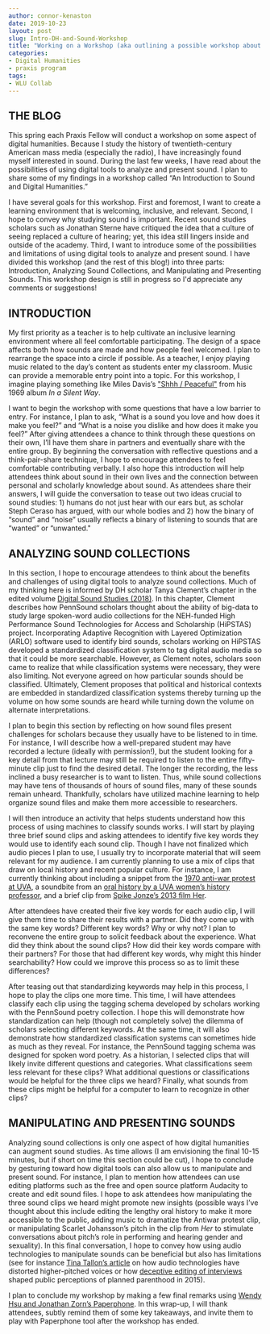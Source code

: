 ```yaml
---
author: connor-kenaston
date: 2019-10-23
layout: post
slug: Intro-DH-and-Sound-Workshop
title: "Working on a Workshop (aka outlining a possible workshop about DH and Sound)"
categories:
- Digital Humanities
- praxis program
tags:
- WLU Collab
---
```


## THE BLOG
This spring each Praxis Fellow will conduct a workshop on some aspect of digital humanities. Because I study the history of twentieth-century American mass media (especially the radio), I have increasingly found myself interested in sound. During the last few weeks, I have read about the possibilities of using digital tools to analyze and present sound. I plan to share some of my findings in a workshop called “An Introduction to Sound and Digital Humanities.”

I have several goals for this workshop. First and foremost, I want to create a learning environment that is welcoming, inclusive, and relevant. Second, I hope to convey why studying sound is important. Recent sound studies scholars such as Jonathan Sterne have critiqued the idea that a culture of seeing replaced a culture of hearing; yet, this idea still lingers inside and outside of the academy. Third, I want to introduce some of the possibilities and limitations of using digital tools to analyze and present sound. I have divided this workshop (and the rest of this blog!) into three parts: Introduction, Analyzing Sound Collections, and Manipulating and Presenting Sounds. This workshop design is still in progress so I'd appreciate any comments or suggestions!

## INTRODUCTION
My first priority as a teacher is to help cultivate an inclusive learning environment where all feel comfortable participating. The design of a space affects both how sounds are made and how people feel welcomed. I plan to rearrange the space into a circle if possible. As a teacher, I enjoy playing music related to the day’s content as students enter my classroom. Music can provide a memorable entry point into a topic. For this workshop, I imagine playing something like Miles Davis’s ["Shhh / Peaceful"](https://www.youtube.com/watch?v=frgsfgxnb4k) from his 1969 album *In a Silent Way*.

 I want to begin the workshop with some questions that have a low barrier to entry. For instance, I plan to ask, “What is a sound you love and how does it make you feel?” and “What is a noise you dislike and how does it make you feel?” After giving attendees a chance to think through these questions on their own, I’ll have them share in partners and eventually share with the entire group. By beginning the conversation with reflective questions and a think-pair-share technique, I hope to encourage attendees to feel comfortable contributing verbally. I also hope this introduction will help attendees think about sound in their own lives and the connection between personal and scholarly knowledge about sound. As attendees share their answers, I will guide the conversation to tease out two ideas crucial to sound studies: 1) humans do not just hear with our ears but, as scholar Steph Ceraso has argued, with our whole bodies and 2) how the binary of “sound” and “noise” usually reflects a binary of listening to sounds that are “wanted” or “unwanted."


## ANALYZING SOUND COLLECTIONS
In this section, I hope to encourage attendees to think about the benefits and challenges of using digital tools to analyze sound collections. Much of my thinking here is informed by DH scholar Tanya Clement’s chapter in the edited volume [Digital Sound Studies (2018)](https://www.dukeupress.edu/digital-sound-studies). In this chapter, Clement describes how PennSound scholars thought about the ability of big-data to study large spoken-word audio collections for the NEH-funded High Performance Sound Technologies for Access and Scholarship (HiPSTAS) project. Incorporating Adaptive Recognition with Layered Optimization (ARLO) software used to identify bird sounds, scholars working on HiPSTAS developed a standardized classification system to tag digital audio media so that it could be more searchable. However, as Clement notes, scholars soon came to realize that while classification systems were necessary, they were also limiting. Not everyone agreed on how particular sounds should be classified. Ultimately, Clement proposes that political and historical contexts are embedded in standardized classification systems thereby turning up the volume on how some sounds are heard while turning down the volume on alternate interpretations.

I plan to begin this section by reflecting on how sound files present challenges for scholars because they usually have to be listened to in time. For instance, I will describe how a well-prepared student may have recorded a lecture (ideally with permission!), but the student looking for a key detail from that lecture may still be required to listen to the entire fifty-minute clip just to find the desired detail. The longer the recording, the less inclined a busy researcher is to want to listen. Thus, while sound collections may have tens of thousands of hours of sound files, many of these sounds remain unheard. Thankfully, scholars have utilized machine learning to help organize sound files and make them more accessible to researchers.

I will then introduce an activity that helps students understand how this process of using machines to classify sounds works. I will start by playing three brief sound clips and asking attendees to identify five key words they would use to identify each sound clip. Though I have not finalized which audio pieces I plan to use, I usually try to incorporate material that will seem relevant for my audience. I am currently planning to use a mix of clips that draw on local history and recent popular culture. For instance, I am currently thinking about including a snippet from the [1970 anti-war protest at UVA](https://blackfireuva.com/audio/), a soundbite from an [oral history by a UVA women’s history professor](http://small.lib.virginia.edu/oral-histories-u-va-in-the-20th-century/view.php), and a brief clip from [Spike Jonze’s 2013 film Her](https://www.youtube.com/watch?v=3n5muEWaE_Q).

After attendees have created their five key words for each audio clip, I will give them time to share their results with a partner. Did they come up with the same key words? Different key words? Why or why not? I plan to reconvene the entire group to solicit feedback about the experience. What did they think about the sound clips? How did their key words compare with their partners? For those that had different key words, why might this hinder searchability? How could we improve this process so as to limit these differences?

After teasing out that standardizing keywords may help in this process, I hope to play the clips one more time. This time, I will have attendees classify each clip using the tagging schema developed by scholars working with the PennSound poetry collection. I hope this will demonstrate how standardization can help (though not completely solve) the dilemma of scholars selecting different keywords. At the same time, it will also demonstrate how standardized classification systems can sometimes hide as much as they reveal. For instance, the PennSound tagging schema was designed for spoken word poetry. As a historian, I selected clips that will likely invite different questions and categories. What classifications seem less relevant for these clips? What additional questions or classifications would be helpful for the three clips we heard? Finally, what sounds from these clips might be helpful for a computer to learn to recognize in other clips?


## MANIPULATING AND PRESENTING SOUNDS
Analyzing sound collections is only one aspect of how digital humanities can augment sound studies. As time allows (I am envisioning the final 10-15 minutes, but if short on time this section could be cut), I hope to conclude by gesturing toward how digital tools can also allow us to manipulate and present sound. For instance, I plan to mention how attendees can use editing platforms such as the free and open source platform Audacity to create and edit sound files. I hope to ask attendees how manipulating the three sound clips we heard might promote new insights (possible ways I’ve thought about this include editing the lengthy oral history to make it more accessible to the public, adding music to dramatize the Antiwar protest clip, or manipulating Scarlet Johansson’s pitch in the clip from *Her* to stimulate conversations about pitch’s role in performing and hearing gender and sexuality). In this final conversation, I hope to convey how using audio technologies to manipulate sounds can be beneficial but also has limitations (see for instance [Tina Tallon’s article](https://www.newyorker.com/culture/cultural-comment/a-century-of-shrill-how-bias-in-technology-has-hurt-womens-voices) on how audio technologies have distorted higher-pitched voices or how [deceptive editing of interviews](https://www.plannedparenthoodaction.org/blog/detailed-breakdown-of-the-deceptive-edits-in-the-anti-planned-parenthood-videos) shaped public perceptions of planned parenthood in 2015).

I plan to conclude my workshop by making a few final remarks using [Wendy Hsu and Jonathan Zorn’s Paperphone](https://www.plannedparenthoodaction.org/blog/detailed-breakdown-of-the-deceptive-edits-in-the-anti-planned-parenthood-videos). In this wrap-up, I will thank attendees, subtly remind them of some key takeaways, and invite them to play with Paperphone tool after the workshop has ended.
